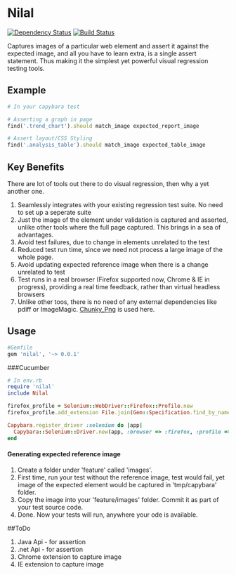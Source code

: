 # Nilal

[![Dependency Status](https://gemnasium.com/paramadeep/pageify.svg)](https://gemnasium.com/paramadeep/pageify) 
[![Build Status](https://travis-ci.org/paramadeep/nilal_rb.svg?branch=master)](https://travis-ci.org/paramadeep/nilal_rb)

Captures images  of a particular web element and assert it against the expected image, and all you have to learn extra, is a single assert statement. Thus making it the simplest yet powerful visual regression testing tools.

## Example
```ruby
# In your capybara test

# Asserting a graph in page
find('.trend_chart').should match_image expected_report_image

# Assert layout/CSS Styling
find('.analysis_table').should match_image expected_table_image
```

## Key Benefits
There are lot of tools out there to do visual regression, then why a yet another one.

1. Seamlessly integrates with your existing regression test suite. No need to set up a seperate suite
2. Just the image of the element under validation is captured and asserted, unlike other tools where the full page captured. This brings in a sea of advantages.
  1. Avoid test failures, due to change in elements unrelated to the test
  2. Reduced test run time, since we need not process a large image of the whole page.
  3. Avoid updating expected reference image when there is a change unrelated to test
  4. Test runs in a real browser (Firefox supported now, Chrome & IE in progress), providing a real time feedback, rather than virtual headless browsers
3. Unlike other toos, there is no need of any external dependencies like pdiff or ImageMagic. [Chunky_Png](https://github.com/wvanbergen/chunky_png) is used here.


## Usage
```ruby
#Gemfile
gem 'nilal', '~> 0.0.1'
```
###Cucumber

```ruby
# In env.rb
require 'nilal'
include Nilal

firefox_profile = Selenium::WebDriver::Firefox::Profile.new
firefox_profile.add_extension File.join(Gem::Specification.find_by_name("nilal").gem_dir,"/lib/nilal/nilal.xpi")

Capybara.register_driver :selenium do |app|
  Capybara::Selenium::Driver.new(app, :browser => :firefox, :profile => firefox_profile)
end
```
#### Generating expected reference image
1. Create a folder under 'feature' called 'images'.
2. First time, run your test without the reference image, test would fail, yet image of the expected element would be captured in 'tmp/capybara' folder.
3. Copy the image into your 'feature/images' folder. Commit it as part of your test source code.
4. Done. Now your tests will run, anywhere your ode is available. 


##ToDo
1. Java Api - for assertion 
2. .net Api - for assertion
3. Chrome extension to capture image
4. IE extension to capture image


